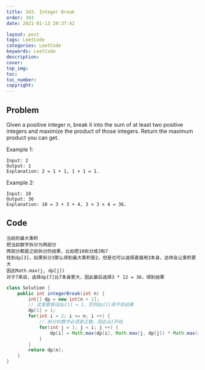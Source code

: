 ```yaml
---
title: 343. Integer Break
order: 343
date: 2021-01-13 20:37:42

layout: post
tags: LeetCode
categories: LeetCode
keywords: LeetCode
description:
cover:
top_img:
toc:
toc_number:
copyright:
---
```


## Problem

Given a positive integer n, break it into the sum of at least two positive integers and maximize the product of those integers. Return the maximum product you can get.

Example 1:

```
Input: 2
Output: 1
Explanation: 2 = 1 + 1, 1 × 1 = 1.
```

Example 2:

```
Input: 10
Output: 36
Explanation: 10 = 3 + 3 + 4, 3 × 3 × 4 = 36.
```

## Code

```
当前的最大乘积
把当前数字拆分为两部分
两部分都是之前拆分的结果，比如把10拆分成3和7
找到dp[3]，如果拆分3那么得到最大乘积是2，但是也可以选择直接用3本身，这样会让乘积更大
因此Math.max(j, dp[j])
对于7来说，选择dp[7]比7本身更大，因此最后选择3 * 12 = 36，得到结果
```

```java
class Solution {
    public int integerBreak(int n) {
        int[] dp = new int[n + 1];
        // 这里要假设dp[1] = 1，否则dp[2]得不到结果
        dp[1] = 1;
        for(int i = 2; i <= n; i ++) {
            // 拆分的数字必须是正数，因此从1开始
            for(int j = 1; j < i; j ++) {
                dp[i] = Math.max(dp[i], Math.max(j, dp[j]) * Math.max(i - j, dp[i - j]));
            }
        }
        return dp[n];
    }
}
```
